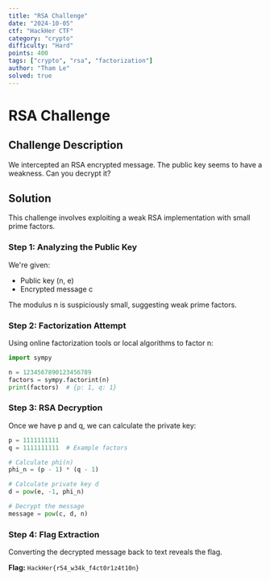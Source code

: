 ```yaml
---
title: "RSA Challenge"
date: "2024-10-05"
ctf: "HackHer CTF"
category: "crypto"
difficulty: "Hard"
points: 400
tags: ["crypto", "rsa", "factorization"]
author: "Tham Le"
solved: true
---
```


# RSA Challenge

## Challenge Description

We intercepted an RSA encrypted message. The public key seems to have a weakness. Can you decrypt it?

## Solution

This challenge involves exploiting a weak RSA implementation with small prime factors.

### Step 1: Analyzing the Public Key

We're given:
- Public key (n, e)
- Encrypted message c

The modulus n is suspiciously small, suggesting weak prime factors.

### Step 2: Factorization Attempt

Using online factorization tools or local algorithms to factor n:

```python
import sympy

n = 1234567890123456789
factors = sympy.factorint(n)
print(factors)  # {p: 1, q: 1}
```

### Step 3: RSA Decryption

Once we have p and q, we can calculate the private key:

```python
p = 1111111111
q = 1111111111  # Example factors

# Calculate phi(n)
phi_n = (p - 1) * (q - 1)

# Calculate private key d
d = pow(e, -1, phi_n)

# Decrypt the message
message = pow(c, d, n)
```

### Step 4: Flag Extraction

Converting the decrypted message back to text reveals the flag.

**Flag:** `HackHer{r54_w34k_f4ct0r1z4t10n}` 